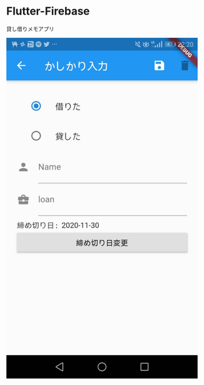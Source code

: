 # Flutter-Firebase

貸し借りメモアプリ

![](https://github.com/Kuri174/Flutter-Firebase/blob/master/flutter_app/myapp.jpg)
